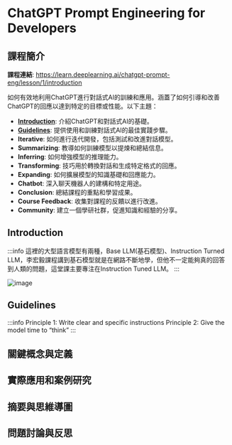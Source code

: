 # ChatGPT Prompt Engineering for Developers

## 課程簡介

**課程連結**: https://learn.deeplearning.ai/chatgpt-prompt-eng/lesson/1/introduction

如何有效地利用ChatGPT進行對話式AI的訓練和應用。涵蓋了如何引導和改善ChatGPT的回應以達到特定的目標或性能。以下主題：

- [**Introduction**](#Introduction): 介紹ChatGPT和對話式AI的基礎。
- [**Guidelines**](#Guidelines): 提供使用和訓練對話式AI的最佳實踐步驟。
- **Iterative**: 如何進行迭代開發，包括測試和改進對話模型。
- **Summarizing**: 教導如何訓練模型以提煉和總結信息。
- **Inferring**: 如何增強模型的推理能力。
- **Transforming**: 技巧用於轉換對話和生成特定格式的回應。
- **Expanding**: 如何擴展模型的知識基礎和回應能力。
- **Chatbot**: 深入聊天機器人的建構和特定用途。
- **Conclusion**: 總結課程的重點和學習成果。
- **Course Feedback**: 收集對課程的反饋以進行改進。
- **Community**: 建立一個學研社群，促進知識和經驗的分享。


## Introduction
:::info
這裡的大型語言模型有兩種，Base LLM(基石模型)、Instruction Turned LLM，李宏毅課程講到基石模型就是在網路不斷地學，但他不一定能夠真的回答到人類的問題，這堂課主要專注在Instruction Tuned LLM。
:::

![image](https://hackmd.io/_uploads/rJiKp-YPp.png)


## Guidelines

:::info
Principle 1: Write clear and specific instructions
Principle 2: Give the model time to “think”
:::


## 關鍵概念與定義





## 實際應用和案例研究




## 摘要與思維導圖



## 問題討論與反思




